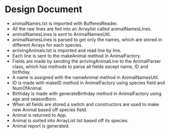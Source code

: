 # Design Document

- animalNames.txt is imported with BufferedReader. 
- All the raw lines are fed into an Arraylist called animalNamesLines.
- animalNamesLines is sent to AnimalNamesUtil.
- animalNamesLines is parsed to get only the names, which are stored in different Arrays for each species.
- arrivingAnimals.txt is imported and read line by line.
- Each line is sent to the makeAnimal method in AnimalFactory.
- Fields are made by sending the arrivingAnimalLine to the AnimalParser class, which has methods to parse all fields except name, ID and birthday.
- A name is assigned with the nameAnimal method in AnimalNamesUtil.
- ID is made with makeID method in AnimalFactory using species field and NumOfAnimal.
- Birthday is made with generateBirthday method in AnimalFactory using age and seasonBorn.
- When all fields are stored a switch and constructors are used to make new Animal based off species field.
- Animal is returned to App.
- Animal is sorted into ArrayList list based off its species.
- Animal report is generated.
